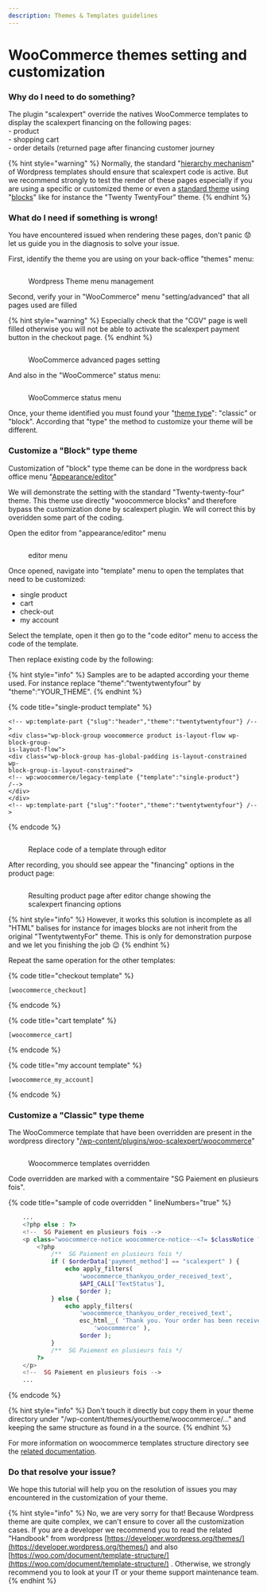 ```yaml
---
description: Themes & Templates guidelines
---
```


# WooCommerce themes setting and customization

### Why do I need to do something?

The plugin "scalexpert"  override the natives WooCommerce templates to display the scalexpert financing on the following pages:\
\- product\
\- shopping cart\
\- order details (returned page after financing customer journey

{% hint style="warning" %}
Normally, the standard "[hierarchy mechanism](https://developer.wordpress.org/themes/templates/template-hierarchy/)" of Wordpress templates should ensure that scalexpert code is active. But we recommend strongly to test the render of these pages especially if you are using a specific or customized theme or even a [standard theme](https://wordpress.org/themes/) using "[blocks](https://developer.wordpress.org/themes/getting-started/what-is-a-theme/#block-themes)" like for instance  the "Twenty TwentyFour" theme.&#x20;
{% endhint %}

### What do I need if something is wrong!

You have encountered issued when rendering these pages, don't panic :worried: let us guide you in the diagnosis to solve your issue.

First, identify the theme you are using on your back-office "themes" menu:

<figure><img src="../../../../.gitbook/assets/image (1) (1).png" alt=""><figcaption><p>Wordpress Theme menu management</p></figcaption></figure>

&#x20;Second, verify your in "WooCommerce" menu "setting/advanced"  that all pages used are filled&#x20;

{% hint style="warning" %}
Especially check that the "CGV" page is well filled otherwise you will not be able to activate the scalexpert payment button in the checkout page.&#x20;
{% endhint %}

<figure><img src="../../../../.gitbook/assets/image (2).png" alt=""><figcaption><p>WooCommerce advanced pages setting</p></figcaption></figure>

And also in the "WooCommerce" status menu:

<figure><img src="../../../../.gitbook/assets/image (3).png" alt=""><figcaption><p>WooCommerce status menu</p></figcaption></figure>

Once, your theme identified you must found your "[theme type](https://developer.wordpress.org/themes/getting-started/what-is-a-theme/#theme-types)":  "classic" or "block". According that "type" the method to customize your theme will be different.

### Customize a "Block" type theme

Customization of "block" type theme can be done in the wordpress back office menu "[Appearance/editor](https://developer.wordpress.org/themes/templates/templates/#editing-templates)"&#x20;

We will demonstrate the setting with the standard "Twenty-twenty-four" theme. This theme use directly "woocommerce blocks" and therefore bypass the customization done by scalexpert plugin. We will correct this by overidden some part of the coding.

Open the editor from "appearance/editor" menu&#x20;

<figure><img src="../../../../.gitbook/assets/image (4).png" alt=""><figcaption><p>editor menu</p></figcaption></figure>

Once opened, navigate into "template" menu to open the templates that need to be customized:

* single product
* cart
* check-out
* my account

Select the template, open it then go to the "code editor" menu to access the code of the template. &#x20;

Then replace existing code by the following:

{% hint style="info" %}
Samples are to be adapted according your theme used. For instance replace "theme":"twentytwentyfour" by "theme":"YOUR\_THEME".
{% endhint %}

{% code title="single-product template" %}
```
<!-- wp:template-part {"slug":"header","theme":"twentytwentyfour"} /-->
<div class="wp-block-group woocommerce product is-layout-flow wp-block-group-
is-layout-flow">
<div class="wp-block-group has-global-padding is-layout-constrained wp-
block-group-is-layout-constrained">
<!-- wp:woocommerce/legacy-template {"template":"single-product"}
/-->
</div>
</div>
<!-- wp:template-part {"slug":"footer","theme":"twentytwentyfour"} /-->
```
{% endcode %}

<figure><img src="../../../../.gitbook/assets/1-woocommerce-edit-templates (2).gif" alt=""><figcaption><p>Replace code of a template through editor</p></figcaption></figure>

After recording, you should see appear the "financing" options in the product page: &#x20;

<figure><img src="../../../../.gitbook/assets/image (17).png" alt=""><figcaption><p>Resulting product page after editor change showing the scalexpert financing options</p></figcaption></figure>

{% hint style="info" %}
However, it works this solution is incomplete as all "HTML" balises for instance for images blocks are not inherit from the original "TwentytwentyFor" theme. This is only for demonstration purpose and we let you finishing the job :wink: &#x20;
{% endhint %}

Repeat the same operation for the other templates:

{% code title="checkout template" %}
```
[woocommerce_checkout]
```
{% endcode %}

{% code title="cart template" %}
```
[woocommerce_cart]
```
{% endcode %}

{% code title="my account template" %}
```
[woocommerce_my_account]
```
{% endcode %}

### Customize a "Classic" type theme

The WooCommerce template that have been overridden are present in the wordpress directory "[/wp-content/plugins/woo-scalexpert/woocommerce](https://github.com/scalexpert/scalexpert-woocommerce/tree/main/woo-scalexpert/woocommerce)"&#x20;

<figure><img src="../../../../.gitbook/assets/image (1).png" alt=""><figcaption><p>Woocommerce templates overridden </p></figcaption></figure>

Code overridden are marked with a commentaire "SG Paiement en plusieurs fois".

{% code title="sample of code overridden " lineNumbers="true" %}
```php
	...
	<?php else : ?>
	<!--  SG Paiement en plusieurs fois -->
	<p class="woocommerce-notice woocommerce-notice--<?= $classNotice ?> woocommerce-thankyou-order-received">
		<?php
			/**  SG Paiement en plusieurs fois */
			if ( $orderData['payment_method'] == "scalexpert" ) {
				echo apply_filters(
					'woocommerce_thankyou_order_received_text',
					$API_CALL['TextStatus'],
					$order );
			} else {
				echo apply_filters(
					'woocommerce_thankyou_order_received_text',
					esc_html__( 'Thank you. Your order has been received.',
						'woocommerce' ),
					$order );
			}
			/**  SG Paiement en plusieurs fois */
		?>
	</p>
	<!--  SG Paiement en plusieurs fois -->
	...
```
{% endcode %}

{% hint style="info" %}
Don't touch it directly but copy them in your theme directory under "/wp-content/themes/yourtheme/woocommerce/..."  and keeping the same structure as found in a the source.
{% endhint %}

For more information on woocommerce templates structure directory see the [related documentation](https://woo.com/document/template-structure/#how-to-edit-files).

### Do that resolve your issue?

We hope this tutorial will help you on the resolution of issues you may encountered in the customization of your theme.&#x20;

{% hint style="info" %}
No, we are very sorry for that! Because Wordpress theme are quite complex, we can't ensure to cover all the customization cases. If you are a developer we recommend you to read the related "Handbook" from wordpress [https://developer.wordpress.org/themes/](https://developer.wordpress.org/themes/)  and also [https://woo.com/document/template-structure/](https://woo.com/document/template-structure/) . Otherwise, we strongly recommend you to look at your IT or your theme support maintenance team.
{% endhint %}
